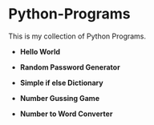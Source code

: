 # Python-Programs


This is my collection of Python Programs.

* **Hello World**

* **Random Password Generator**

* **Simple if else Dictionary**

* **Number Gussing Game**

* **Number to Word Converter**
